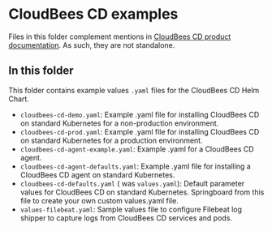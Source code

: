 # CloudBees CD examples

Files in this folder complement mentions in [CloudBees CD product documentation](https://https://docs.cloudbees.com/docs/cloudbees-flow/latest/). As such, they are not standalone.

## In this folder
This folder contains example values `.yaml` files for the CloudBees CD Helm Chart.

- `cloudbees-cd-demo.yaml`: Example .yaml file for installing CloudBees CD on standard Kubernetes for a non-production environment.
- `cloudbees-cd-prod.yaml`: Example .yaml file for installing CloudBees CD on standard Kubernetes for a production environment.
- `cloudbees-cd-agent-example.yaml`: Example .yaml for a CloudBees CD agent.
- `cloudbees-cd-agent-defaults.yaml`: Example .yaml file for installing a CloudBees CD agent on standard Kubernetes.
- `cloudbees-cd-defaults.yaml` ( was `values.yaml`): Default parameter values for CloudBees CD on standard Kubernetes. Springboard from this file to create your own custom values.yaml file.
- `values-filebeat.yaml`: Sample values file to configure Filebeat log shipper to capture logs from CloudBees CD services and pods.
